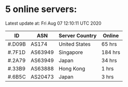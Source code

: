 # 5 online servers:

Latest update at: Fri Aug 07 12:10:11 UTC 2020

| ID | ASN | Server Country | Online |
| -- | --- | -------------- | ------ |
| #.D09B | AS174 | United States | 65 hrs |
| #.7F1D | AS63949 | Singapore | 184 hrs |
| #.2A79 | AS63949 | Japan | 34 hrs |
| #.33B9 | AS63888 | Hong Kong | 1 hrs |
| #.6B5C | AS20473 | Japan | 3 hrs |


